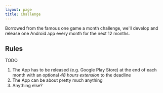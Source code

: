 ```yaml
---
layout: page
title: Challenge
---
```


Borrowed from the famous one game a month challenge, we'll develop and release
one Android app every month for the next 12 months. 

## Rules

TODO

1. The App has to be released (e.g. Google Play Store) at the end of each month with an optional  *48 hours extension* to the deadline
2. The App can be about pretty much anything
3. Anything else?
